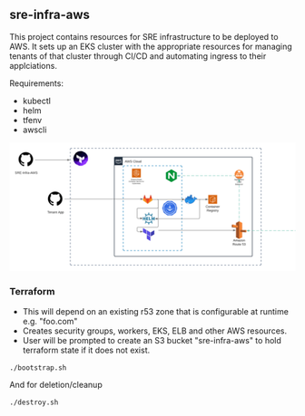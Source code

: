 ## sre-infra-aws

This project contains resources for SRE infrastructure to be deployed to AWS.
It sets up an EKS cluster with the appropriate resources for managing tenants of that cluster through CI/CD and automating ingress to their applciations.


Requirements:
- kubectl
- helm
- tfenv
- awscli


![image](images/platform.png)

### Terraform

- This will depend on an existing r53 zone that is configurable at runtime e.g. "foo.com" 
- Creates security groups, workers, EKS, ELB and other AWS resources.
- User will be prompted to create an S3 bucket "sre-infra-aws" to hold terraform state if it does not exist.

```
./bootstrap.sh
```

And for deletion/cleanup

```
./destroy.sh
```